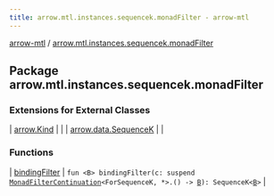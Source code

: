 ```yaml
---
title: arrow.mtl.instances.sequencek.monadFilter - arrow-mtl
---
```


[arrow-mtl](../index.html) / [arrow.mtl.instances.sequencek.monadFilter](./index.html)

## Package arrow.mtl.instances.sequencek.monadFilter

### Extensions for External Classes

| [arrow.Kind](arrow.-kind/index.html) |  |
| [arrow.data.SequenceK](arrow.data.-sequence-k/index.html) |  |

### Functions

| [bindingFilter](binding-filter.html) | `fun <B> bindingFilter(c: suspend `[`MonadFilterContinuation`](../arrow.mtl.typeclasses/-monad-filter-continuation/index.html)`<ForSequenceK, *>.() -> `[`B`](binding-filter.html#B)`): SequenceK<`[`B`](binding-filter.html#B)`>` |

